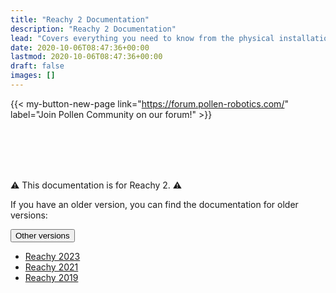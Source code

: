 ```yaml
---
title: "Reachy 2 Documentation"
description: "Reachy 2 Documentation"
lead: "Covers everything you need to know from the physical installation of Reachy 2 to advanced uses like VR teleoperation."
date: 2020-10-06T08:47:36+00:00
lastmod: 2020-10-06T08:47:36+00:00
draft: false
images: []
---
```


{{< my-button-new-page link="https://forum.pollen-robotics.com/" label="Join Pollen Community on our forum!" >}}

<br />
<br />
<br />
<br />

:warning: This documentation is for Reachy 2. :warning:

If you have an older version, you can find the documentation for older versions:

<div class="dropdown">
  <button class="btn btn-secondary dropdown-toggle" type="button" id="dropdownMenuButton1" data-bs-toggle="dropdown" aria-expanded="false">
    Other versions
  </button>
  <ul class="dropdown-menu" aria-labelledby="dropdownMenuButton1">
    <li><a class="dropdown-item" href="https://docs.pollen-robotics.com/">Reachy 2023</a></li>
    <li><a class="dropdown-item" href="https://pollen-robotics.github.io/reachy-2021-docs/">Reachy 2021</a></li>
    <li><a class="dropdown-item" href="https://pollen-robotics.github.io/reachy-2019-docs/">Reachy 2019</a></li>
  </ul>
</div>